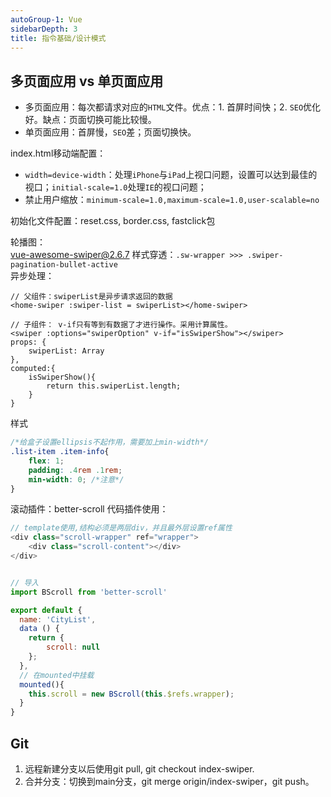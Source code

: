 ```yaml
---
autoGroup-1: Vue
sidebarDepth: 3
title: 指令基础/设计模式
---
```


## 多页面应用 vs 单页面应用
- 多页面应用：每次都请求对应的`HTML`文件。优点：1. 首屏时间快；2. `SEO`优化好。缺点：页面切换可能比较慢。   
- 单页面应用：首屏慢，`SEO`差；页面切换快。 


index.html移动端配置：  
- `width=device-width`：处理`iPhone`与`iPad`上视口问题，设置可以达到最佳的视口；`initial-scale=1.0`处理`IE`的视口问题；
- 禁止用户缩放：`minimum-scale=1.0,maximum-scale=1.0,user-scalable=no`


初始化文件配置：reset.css, border.css, fastclick包

轮播图：  
vue-awesome-swiper@2.6.7
样式穿透：`.sw-wrapper >>> .swiper-pagination-bullet-active`    
异步处理：
```vue
// 父组件：swiperList是异步请求返回的数据
<home-swiper :swiper-list = swiperList></home-swiper>

// 子组件： v-if只有等到有数据了才进行操作。采用计算属性。
<swiper :options="swiperOption" v-if="isSwiperShow"></swiper>
props: {
    swiperList: Array
},
computed:{
    isSwiperShow(){
        return this.swiperList.length;
    }
}
```
样式
```css
/*给盒子设置ellipsis不起作用，需要加上min-width*/
.list-item .item-info{
    flex: 1;
    padding: .4rem .1rem;
    min-width: 0; /*注意*/
}
```

滚动插件：better-scroll 
代码插件使用：
```javascript
// template使用,结构必须是两层div，并且最外层设置ref属性
<div class="scroll-wrapper" ref="wrapper">
    <div class="scroll-content"></div>
</div>


// 导入
import BScroll from 'better-scroll'

export default {
  name: 'CityList',
  data () {
    return {
        scroll: null
    };
  },
  // 在mounted中挂载
  mounted(){
    this.scroll = new BScroll(this.$refs.wrapper);
  }
}
```


## Git
1. 远程新建分支以后使用git pull, git checkout index-swiper.
2. 合并分支：切换到main分支，git merge origin/index-swiper，git push。
